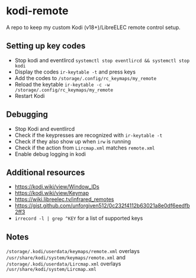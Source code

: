 # kodi-remote

A repo to keep my custom Kodi (v18+)/LibreELEC remote control
setup.

## Setting up key codes

- Stop kodi and eventlircd `systemctl stop eventlircd && systemctl stop kodi`
- Display the codes `ir-keytable -t` and press keys
- Add the codes to `/storage/.config/rc_keymaps/my_remote`
- Reload the keytable `ir-keytable -c -w /storage/.config/rc_keymaps/my_remote`
- Restart Kodi

## Debugging
- Stop Kodi and eventlircd
- Check if the keypresses are recognized with `ir-keytable -t`
- Check if they also show up when `irw` is running
- Check if the action from `Lircmap.xml` matches `remote.xml`
- Enable debug logging in kodi

## Additional resources

- https://kodi.wiki/view/Window_IDs
- https://kodi.wiki/view/Keymap
- https://wiki.libreelec.tv/infrared_remotes
- https://gist.github.com/unforgiven512/0c232f4112b63021a8e0df6eedfb2ff3
- `irrecord -l | grep ^KEY` for a list of supported keys

## Notes

`/storage/.kodi/userdata/keymaps/remote.xml` overlays `/usr/share/kodi/system/keymaps/remote.xml` and `/storage/.kodi/userdata/Lircmap.xml` overlays `/usr/share/kodi/system/Lircmap.xml`
